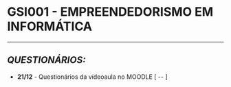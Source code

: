 # GSI001 - EMPREENDEDORISMO EM INFORMÁTICA
---

## ***QUESTIONÁRIOS:***

  - **21/12** - Questionários da vídeoaula no MOODLE [ -- ]